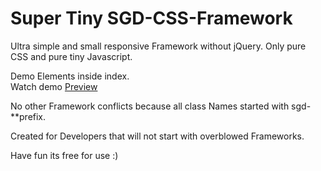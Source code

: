 # Super Tiny SGD-CSS-Framework
Ultra simple and small responsive Framework without jQuery. Only pure CSS and pure tiny Javascript. 

Demo Elements inside index.  
Watch demo <a href="https://codepen.io/SGD/pen/MWMYaRY">Preview</a>

No other Framework conflicts because all class Names started with sgd- **prefix. 

Created for Developers that will not start with overblowed Frameworks. 

Have fun its free for use :) 
